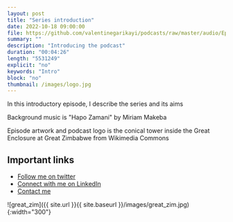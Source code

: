 ```yaml
---
layout: post
title: "Series introduction"
date: 2022-10-18 09:00:00
file: https://github.com/valentinegarikayi/podcasts/raw/master/audio/Ep02_2022_Francis Garikayi_Introduction.mp3
summary: ""
description: "Introducing the podcast"
duration: "00:04:26"
length: "5531249"
explicit: "no"
keywords: "Intro"
block: "no"
thumbnail: /images/logo.jpg
---
```


In this introductory episode, I describe the series and its aims

Background music is "Hapo Zamani" by Miriam Makeba

Episode artwork and podcast logo is the conical tower inside the Great Enclosure at Great Zimbabwe from Wikimedia Commons


<!--more-->

## Important links

* [Follow me on twitter](https://tribunemag.co.uk/2022/07/1972-building-workers-strike-50-years-shrewsbury-24-pickets)
* [Connect with me on LinkedIn](https://www.linkedin.com/feed/)
* [Contact me](mailto:fran.garikayi@gmail.com)

![great_zim]({{ site.url }}{{ site.baseurl }}/images/great_zim.jpg){:width="300"}
